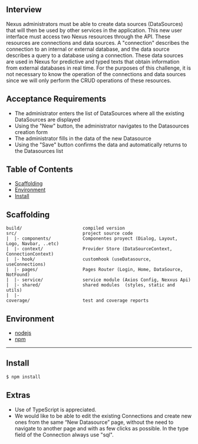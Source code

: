 ## Interview
Nexus administrators must be able to create data sources (DataSources) that will then be used by other services in the application.
This new user interface must access two Nexus resources through the API. These resources are connections and data sources. A "connection" describes the connection to an internal or external database, and the data source describes a query to a database using a connection. These data sources are used in Nexus for predictive and typed texts that obtain information from external databases in real time.
For the purposes of this challenge, it is not necessary to know the operation of the connections and data sources since we will only perform the CRUD operations of these resources.

## Acceptance Requirements

- The administrator enters the list of DataSources where all the existing DataSources are displayed
- Using the "New" button, the administrator navigates to the Datasources creation form
- The administrator fills in the data of the new Datasource
- Using the "Save" button confirms the data and automatically returns to the Datasources list
## Table of Contents

-   [Scaffolding](#Scaffolding)
-   [Environment](#Environment)
-   [Install](#Install)

## Scaffolding

```
build/                       compiled version
src/                         project source code
|  |- components/            Componentes proyect (Dialog, Layout, Logo, Navbar, ..etc)
|  |- context/               Provider Store (DataSourceContext, ConnectionContext)
|  |- hook/                  customhook (useDatasource, useConnections)
|  |- pages/                 Pages Router (Login, Home, DataSource, NotFound)
|  |- service/               service module (Axios Config, Nexxus Api)
|  |- shared/                shared modules  (styles, static and utils)
|  |-
coverage/                    test and coverage reports
```

## Environment

-   [nodejs](https://nodejs.org/)
-   [npm](https://www.npmjs.com)

---

## Install

```bash
$ npm install
```

## Extras
- Use of TypeScript is appreciated.
- We would like to be able to edit the existing Connections and create new ones from the same “New Datasource” page, without the need to navigate to another page and with as few clicks as possible. In the type field of the Connection always use "sql".